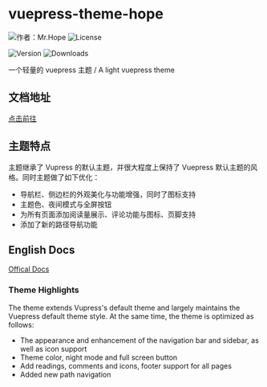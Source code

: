 # vuepress-theme-hope

![作者：Mr.Hope](https://img.shields.io/badge/作者-Mr.Hope-blue.svg?style=for-the-badge&link=https://mrhope.site)
![License](https://img.shields.io/npm/l/vuepress-theme-hope.svg?style=for-the-badge&link=https://github.com/Mister-Hope/vuepress-theme-hope/blob/master/LICENSE)

![Version](https://img.shields.io/npm/v/vuepress-theme-hope.svg?style=flat-square&logo=appveyorlogo=npm&link=https://www.npmjs.com/package/vuepress-theme-hope)
![Downloads](https://img.shields.io/npm/dm/vuepress-theme-hope.svg?style=flat-square&logo=npm&link=https://www.npmjs.com/package/vuepress-theme-hope)

一个轻量的 vuepress 主题 / A light vuepress theme

## 文档地址

[点击前往](https://vuepress-theme.mrhope.site/)

## 主题特点

主题继承了 Vupress 的默认主题，并很大程度上保持了 Vuepress 默认主题的风格。同时主题做了如下优化：

- 导航栏、侧边栏的外观美化与功能增强，同时了图标支持
- 主题色、夜间模式与全屏按钮
- 为所有页面添加阅读量展示、评论功能与图标、页脚支持
- 添加了新的路径导航功能

## English Docs

[Offical Docs](https://vuepress-theme.mrhope.site/en/)

### Theme Highlights

The theme extends Vupress's default theme and largely maintains the Vuepress default theme style. At the same time, the theme is optimized as follows:

- The appearance and enhancement of the navigation bar and sidebar, as well as icon support
- Theme color, night mode and full screen button
- Add readings, comments and icons, footer support for all pages
- Added new path navigation
